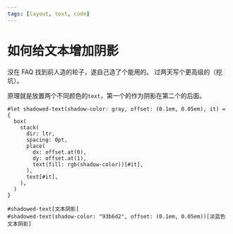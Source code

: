 ```yaml
---
tags: [layout, text, code]
---
```


# 如何给文本增加阴影

没在 FAQ 找到前人造的轮子，遂自己造了个能用的。
过两天写个更高级的（挖坑）。

原理就是放置两个不同颜色的`text`，第一个的作为阴影在第二个的后面。

```typst
#let shadowed-text(shadow-color: gray, offset: (0.1em, 0.05em), it) = {
  box(
    stack(
      dir: ltr,
      spacing: 0pt,
      place(
        dx: offset.at(0),
        dy: offset.at(1),
        text(fill: rgb(shadow-color))[#it],
      ),
      text[#it],
    ),
  )
}

#shadowed-text[文本阴影]
#shadowed-text(shadow-color: "93b6d2", offset: (0.1em, 0.05em))[淡蓝色文本阴影]
```
